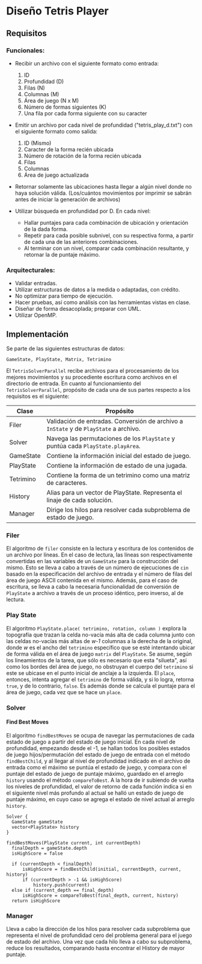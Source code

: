 # Diseño Tetris Player

## Requisitos

### Funcionales:

* Recibir un archivo con el siguiente formato como entrada:
    1. ID
    2. Profundidad (D)
    3. Filas (N)
    4. Columnas (M)
    5. Área de juego (N x M)
    6. Número de formas siguientes (K)
    7. Una fila por cada forma siguiente con su caracter

* Emitir un archivo por cada nivel de profundidad ("tetris_play_d.txt") con el
  siguiente formato como salida:
    1. ID (Mismo)
    2. Caracter de la forma recién ubicada
    3. Número de rotación de la forma recién ubicada
    4. Filas
    5. Columnas
    6. Área de juego actualizada

* Retornar solamente las ubicaciones hasta llegar a algún nivel donde no haya
  solución
  válida. (Los/cuántos movimientos por imprimir se sabrán antes de iniciar la
  generación de archivos)

* Utilizar búsqueda en profundidad por D. En cada nivel:
    * Hallar puntajes para cada combinación de ubicación y orientación de la
      dada forma.
    * Repetir para cada posible subnivel, con su respectiva forma, a partir de
      cada una de las anteriores combinaciones.
    * Al terminar con un nivel, comparar cada combinación resultante, y retornar
      la de puntaje máximo.

### Arquitecturales:

* Validar entradas.
* Utilizar estructuras de datos a la medida o adaptadas, con crédito.
* No optimizar para tiempo de ejecución.
* Hacer pruebas, así como análisis con las herramientas vistas en clase.
* Diseñar de forma desacoplada; preparar con UML.
* Utilizar OpenMP.

## Implementación

Se parte de las siguientes estructuras de datos:

    GameState, PlayState, Matrix, Tetrimino

El `TetrisSolverParallel`  recibe archivos para el procesamiento de los mejores
movimientos y su procediente escritura como archivos en el directorio de
entrada. En cuanto al funcionamiento del `TetrisSolverParallel`, propósito de
cada una de sus partes respecto a los requisitos es el siguiente:

| Clase     | Propósito                                                                             |
|-----------|---------------------------------------------------------------------------------------|
| Filer     | Validación de entradas. Conversión de archivo a `InState` y de `PlayState` a archivo. |
| Solver    | Navega las permutaciones de los `PlayState` y puntúa cada `PlayState.playArea`.       |
| GameState | Contiene la información inicial del estado de juego.                                  |
| PlayState | Contiene la información de estado de una jugada.                                      |
| Tetrimino | Contiene la forma de un tetrimino como una matriz de caracteres.                      |
| History   | Alias para un vector de PlayState. Representa el linaje de cada solución.             |
| Manager   | Dirige los hilos para resolver cada subproblema de estado de juego.                   |


### Filer

El algoritmo de `filer` consiste en la lectura y escritura de los contenidos de
un archivo por líneas. En el caso de lectura, las líneas son respectivamente
convertidas en las variables de un `GameState` para la construcción del
mismo. Esto se lleva a cabo a través de un número de ejecuciones de `cin`
basado en la especificación del archivo de entrada y el número de filas del
área de juego ASCII contenida en el mismo. Además, para el caso de escritura, se
lleva a cabo la necesaria funcionalidad de conversión de `PlayState` a
archivo a través de un proceso idéntico, pero inverso, al de lectura.

### Play State

El algoritmo `PlayState.place( tetrimino, rotation, column )` explora la
topografía que trazan la celda no-vacía más alta de cada columna junto con las
celdas no-vacías más altas de *w-1* columnas a la derecha de la original, donde
*w* es el ancho del `tetrimino` específico que se esté intentando ubicar de
forma válida en el área de juego `matrix` del `PlayState`. Se asume, según los
lineamientos de la tarea, que sólo es necesario que esta "silueta", así como los
bordes del área de juego, no obstruyan el cuerpo del `tetrimino` si este se
ubicase en el punto inicial de anclaje a la izquierda. El `place`, entonces,
intenta agregar el `tetrimino` de forma válida, y si lo logra, retorna `true`, y
de lo contrario, `false`. Es además donde se calcula el puntaje para el área 
de juego, cada vez que se hace un `place`.

### Solver

#### Find Best Moves

El algoritmo `findBestMoves` se ocupa de navegar las permutaciones de cada
estado de juego a partir del estado de juego inicial. En cada nivel de
profundidad, empezando desde el -1, se hallan todos los posibles estados de
juego hijos/permutación del estado de juego de entrada con el método
`findBestChild`, y al llegar al nivel de profundidad indicado en el archivo de
entrada como el máximo se puntúa el estado de juego, y compara con el puntaje
del estado de juego de puntaje máximo, guardado en el arreglo `history` usando
el método `compareToBest`. A la hora de ir subiendo de vuelta los niveles de
profundidad, el valor de retorno de cada función indica si en el siguiente nivel
más profundo al actual se halló un estado de juego de puntaje máximo, en cuyo
caso se agrega el estado de nivel actual al arreglo `history`.

    Solver {
      GameState gameState
      vector<PlayState> history
    }

    findBestMoves(PlayState current, int currentDepth)
      finalDepth = gameState.depth
      isHighScore = false

      if (currentDepth < finalDepth)
          isHighScore = findBestChild(initial, currentDepth, current, history)
          if (currentDepth > -1 && isHighScore)
              history.push(current)
      else if (current_depth == final_depth)
          isHighScore = compareToBest(final_depth, current, history)
      return isHighScore

### Manager

Lleva a cabo la dirección de los hilos para resolver cada subproblema que 
representa el nivel de profundidad cero del problema general para el juego de 
estado del archivo. Una vez que cada hilo lleva a cabo su subproblema, 
reduce los resultados, comparando hasta encontrar el History de mayor puntaje.
